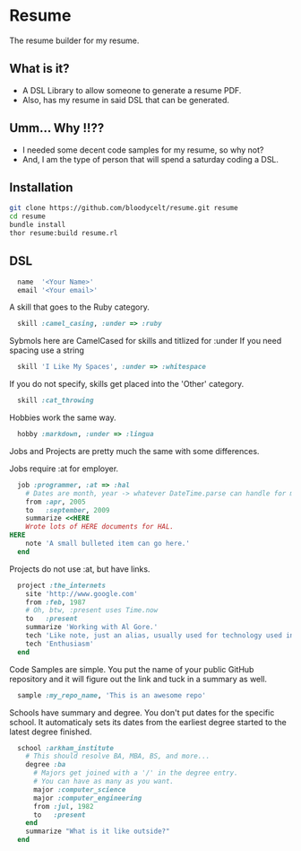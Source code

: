 # Resume
The resume builder for my resume.

## What is it?
* A DSL Library to allow someone to generate a resume PDF.
* Also, has my resume in said DSL that can be generated.

## Umm... Why !!??
* I needed some decent code samples for my resume, so why not?
* And, I am the type of person that will spend a saturday coding a DSL.

## Installation
```bash
git clone https://github.com/bloodycelt/resume.git resume
cd resume
bundle install
thor resume:build resume.rl
```

## DSL

```ruby
  name  '<Your Name>'
  email '<Your email>'
```  
A skill that goes to the Ruby category.
```ruby
  skill :camel_casing, :under => :ruby
```  
Sybmols here are CamelCased for skills and titlized for :under
If you need spacing use a string
```ruby
  skill 'I Like My Spaces', :under => :whitespace
```  
If you do not specify, skills get placed into the 'Other' category.
```ruby
  skill :cat_throwing
```  
Hobbies work the same way.
```ruby
  hobby :markdown, :under => :lingua
```  
Jobs and Projects are pretty much the same with some differences.
  
Jobs require :at for employer.
```ruby
  job :programmer, :at => :hal 
    # Dates are month, year -> whatever DateTime.parse can handle for month
    from :apr, 2005
    to   :september, 2009
    summarize <<HERE
    Wrote lots of HERE documents for HAL.
HERE
    note 'A small bulleted item can go here.'
  end
```

Projects do not use :at, but have links.
```ruby
  project :the_internets
    site 'http://www.google.com'
    from :feb, 1987
    # Oh, btw, :present uses Time.now
    to   :present
    summarize 'Working with Al Gore.'
    tech 'Like note, just an alias, usually used for technology used in the project.'
    tech 'Enthusiasm'
  end
```

Code Samples are simple.
You put the name of your public GitHub repository and
it will figure out the link and tuck in a summary as well.
```ruby
  sample :my_repo_name, 'This is an awesome repo'
```

Schools have summary and degree. You don't put dates for the specific school.
It automaticaly sets its dates from the earliest degree started to the latest degree finished.
```ruby
  school :arkham_institute
    # This should resolve BA, MBA, BS, and more...
    degree :ba
      # Majors get joined with a '/' in the degree entry.
      # You can have as many as you want.
      major :computer_science
      major :computer_engineering
      from :jul, 1982
      to   :present
    end
    summarize "What is it like outside?"
  end
```
